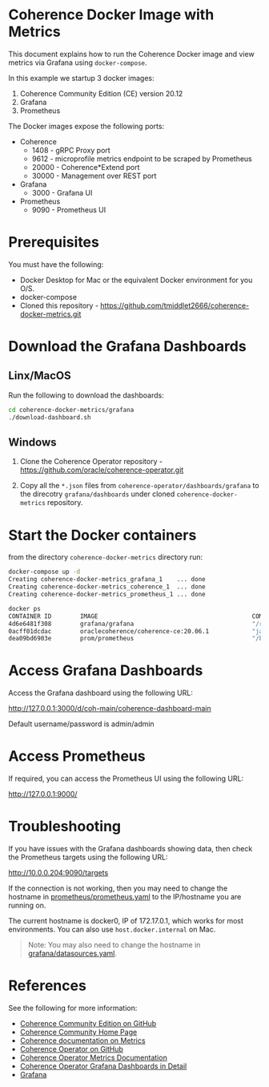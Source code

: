 # Coherence Docker Image with Metrics

This document explains how to run the Coherence Docker image and view metrics via Grafana using `docker-compose`.

In this example we startup 3 docker images:
1. Coherence Community Edition (CE) version 20.12
1. Grafana
1. Prometheus

The Docker images expose the following ports:

* Coherence
  * 1408 - gRPC Proxy port
  * 9612 - microprofile metrics endpoint to be scraped by Prometheus
  * 20000 - Coherence*Extend port
  * 30000 - Management over REST port
* Grafana
  * 3000 - Grafana UI
* Prometheus
  * 9090 - Prometheus UI

# Prerequisites

You must have the following:
* Docker Desktop for Mac or the equivalent Docker environment for you O/S.
* docker-compose
* Cloned this repository - https://github.com/tmiddlet2666/coherence-docker-metrics.git

# Download the Grafana Dashboards

## Linx/MacOS

Run the following to download the dashboards:

```bash
cd coherence-docker-metrics/grafana
./download-dashboard.sh
```
## Windows

1. Clone the Coherence Operator repository - https://github.com/oracle/coherence-operator.git

1. Copy all the `*.json` files from `coherence-operator/dashboards/grafana` to the direcotry `grafana/dashboards` under cloned `coherence-docker-metrics` repository.

# Start the Docker containers

from the directory `coherence-docker-metrics` directory run:

```bash
docker-compose up -d
Creating coherence-docker-metrics_grafana_1    ... done
Creating coherence-docker-metrics_coherence_1  ... done
Creating coherence-docker-metrics_prometheus_1 ... done

docker ps
CONTAINER ID        IMAGE                                           COMMAND                  CREATED             STATUS              PORTS                                                                                           NAMES
4d6e6481f308        grafana/grafana                                 "/run.sh"                20 seconds ago      Up 19 seconds       0.0.0.0:3000->3000/tcp                                                                          coherence-docker-metrics_grafana_1
0acff01dcdac        oraclecoherence/coherence-ce:20.06.1            "java -Dcoherence.lo…"   20 seconds ago      Up 19 seconds       0.0.0.0:1408->1408/tcp, 9612/tcp, 0.0.0.0:7001->7001/tcp, 0.0.0.0:30000->30000/tcp, 20000/tcp   coherence-docker-metrics_coherence_1
dea09bd6903e        prom/prometheus                                 "/bin/prometheus --c…"   20 seconds ago      Up 19 seconds       0.0.0.0:9090->9090/tcp                                                                          coherence-docker-metrics_prometheus_1
```

# Access Grafana Dashboards

Access the Grafana dashboard using the following URL:

http://127.0.0.1:3000/d/coh-main/coherence-dashboard-main

Default username/password is admin/admin

# Access Prometheus

If required, you can access the Prometheus UI using the following URL:

http://127.0.0.1:9000/

# Troubleshooting

If you have issues with the Grafana dashboards showing data, then check the Prometheus targets using the following URL:

http://10.0.0.204:9090/targets

If the connection is not working, then you may need to change the hostname in [prometheus/prometheus.yaml](prometheus/prometheus.yaml) to the IP/hostname you are running on.

The current hostname is docker0, IP of 172.17.0.1, which works for most environments. You can also use `host.docker.internal` on Mac.

> Note: You may also need to change the hostname in [grafana/datasources.yaml](grafana/datasources.yaml).

# References

See the following for more information:
* [Coherence Community Edition on GitHub](https://github.com/oracle/coherence)
* [Coherence Community Home Page](https://coherence.community/)
* [Coherence documentation on Metrics](https://docs.oracle.com/en/middleware/standalone/coherence/14.1.1.0/manage/using-coherence-metrics.html)
* [Coherence Operator on GitHub](https://github.com/oracle/coherence-operator)
* [Coherence Operator Metrics Documentation](https://oracle.github.io/coherence-operator/docs/3.0.0/#/metrics/010_overview)
* [Coherence Operator Grafana Dashboards in Detail](https://oracle.github.io/coherence-operator/docs/3.0.2/#/metrics/040_dashboards)
* [Grafana](https://grafana.com/)
